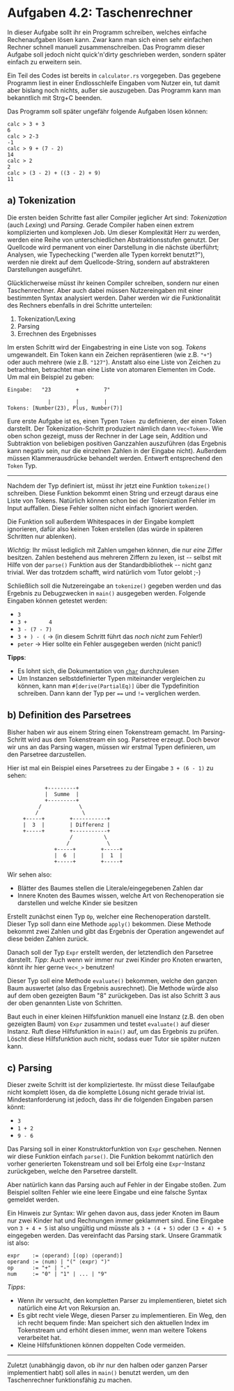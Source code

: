 Aufgaben 4.2: Taschenrechner
============================

In dieser Aufgabe sollt ihr ein Programm schreiben, welches einfache
Rechenaufgaben lösen kann.
Zwar kann man sich einen sehr einfachen Rechner schnell manuell
zusammenschreiben.
Das Programm dieser Aufgabe soll jedoch nicht quick'n'dirty geschrieben werden,
sondern später einfach zu erweitern sein.

Ein Teil des Codes ist bereits in `calculator.rs` vorgegeben.
Das gegebene Programm liest in einer Endlosschleife Eingaben vom Nutzer ein,
tut damit aber bislang noch nichts, außer sie auszugeben.
Das Programm kann man bekanntlich mit Strg+C beenden.

Das Programm soll später ungefähr folgende Aufgaben lösen können:

```
calc > 3 + 3
6
calc > 2-3
-1
calc > 9 + (7 - 2)
14
calc > 2
2
calc > (3 - 2) + ((3 - 2) + 9)
11
```


a) Tokenization
---------------

Die ersten beiden Schritte fast aller Compiler jeglicher Art sind:
*Tokenization* (auch *Lexing*) und *Parsing*.
Gerade Compiler haben einen extrem komplizierten und komplexen Job.
Um dieser Komplexität Herr zu werden, werden eine Reihe von unterschiedlichen
Abstraktionsstufen genutzt.
Der Quellcode wird permanent von einer Darstellung in die nächste überführt;
Analysen, wie Typechecking ("werden alle Typen korrekt benutzt?"), werden nie
direkt auf dem Quellcode-String, sondern auf abstrakteren Darstellungen
ausgeführt.

Glücklicherweise müsst ihr keinen Compiler schreiben, sondern nur einen
Taschenrechner.
Aber auch dabei müssen Nutzereingaben mit einer bestimmten Syntax analysiert
werden.
Daher werden wir die Funktionalität des Rechners ebenfalls in drei Schritte
unterteilen:

1. Tokenization/Lexing
2. Parsing
3. Errechnen des Ergebnisses

Im ersten Schritt wird der Eingabestring in eine Liste von sog. *Tokens*
umgewandelt. Ein Token kann ein Zeichen repräsentieren (wie z.B. `"+"`) oder
auch mehrere (wie z.B. `"127"`).
Anstatt also eine Liste von Zeichen zu betrachten, betrachtet man eine Liste
von atomaren Elementen im Code.
Um mal ein Beispiel zu geben:

```
Eingabe:   "23        +        7"

             |        |        |
Tokens: [Number(23), Plus, Number(7)]
```

Eure erste Aufgabe ist es, einen Typen `Token `zu definieren, der einen Token
darstellt.
Der Tokenization-Schritt produziert nämlich dann `Vec<Token>`.
Wie oben schon gezeigt, muss der Rechner in der Lage sein, Addition und
Subtraktion von beliebigen positiven Ganzzahlen auszuführen (das Ergebnis kann
negativ sein, nur die einzelnen Zahlen in der Eingabe nicht).
Außerdem müssen Klammerausdrücke behandelt werden.
Entwerft entsprechend den `Token` Typ.

---

Nachdem der Typ definiert ist, müsst ihr jetzt eine Funktion `tokenize()`
schreiben.
Diese Funktion bekommt einen String und erzeugt daraus eine Liste von Tokens.
Natürlich können schon bei der Tokenization Fehler im Input auffallen.
Diese Fehler sollten nicht einfach ignoriert werden.

Die Funktion soll außerdem Whitespaces in der Eingabe komplett ignorieren, dafür
also keinen Token erstellen (das würde in späteren Schritten nur ablenken).

*Wichtig*: Ihr müsst lediglich mit Zahlen umgehen können, die nur
*eine* Ziffer besitzen.
Zahlen bestehend aus mehreren Ziffern zu lexen, ist -- selbst mit Hilfe von
der `parse()` Funktion aus der Standardbibliothek -- nicht ganz trivial.
Wer das trotzdem schafft, wird natürlich vom Tutor gelobt ;-)


Schließlich soll die Nutzereingabe an `tokenize()` gegeben werden und das
Ergebnis zu Debugzwecken in `main()` ausgegeben werden.
Folgende Eingaben können getestet werden:

- `3`
- `3 +       4`
- `3 - (7 - 7)`
- `3 + ) - (` -> (in diesem Schritt führt das *noch nicht* zum Fehler!)
- `peter` -> Hier sollte ein Fehler ausgegeben werden (nicht panic!)

**Tipps**:

- Es lohnt sich, die Dokumentation von
  [`char`](https://doc.rust-lang.org/std/primitive.char.html) durchzulesen
- Um Instanzen selbstdefinierter Typen miteinander vergleichen zu können, kann
  man `#[derive(PartialEq)]` über die Typdefinition schreiben. Dann kann der
  Typ per `==` und `!=` verglichen werden.

b) Definition des Parsetrees
----------------------------

Bisher haben wir aus einem String einen Tokenstream gemacht.
Im Parsing-Schritt wird aus dem Tokenstream ein sog. Parsetree erzeugt.
Doch bevor wir uns an das Parsing wagen, müssen wir erstmal Typen definieren,
um den Parsetree darzustellen.

Hier ist mal ein Beispiel eines Parsetrees zu der Eingabe `3 + (6 - 1)` zu
sehen:

```
            +---------+
            |  Summe  |
            +---------+
          /            \
         /              \
     +-----+        +-----------+
     |  3  |        | Differenz |
     +-----+        +-----------+
                    /          \
                   /            \
               +-----+        +-----+
               |  6  |        |  1  |
               +-----+        +-----+
```

Wir sehen also:

- Blätter des Baumes stellen die Literale/eingegebenen Zahlen dar
- Innere Knoten des Baumes wissen, welche Art von Rechenoperation sie
  darstellen und welche Kinder sie besitzen

Erstellt zunächst einen Typ `Op`, welcher eine Rechenoperation darstellt.
Dieser Typ soll dann eine Methode `apply()` bekommen.
Diese Methode bekommt zwei Zahlen und gibt das Ergebnis der Operation
angewendet auf diese beiden Zahlen zurück.

Danach soll der Typ `Expr` erstellt werden, der letztendlich den Parsetree
darstellt.
*Tipp*: Auch wenn wir immer nur zwei Kinder pro Knoten erwarten, könnt ihr hier
gerne `Vec<_>` benutzen!

Dieser Typ soll eine Methode `evaluate()` bekommen, welche den ganzen Baum
auswertet (also das Ergebnis ausrechnet).
Die Methode würde also auf dem oben gezeigten Baum "8" zurückgeben.
Das ist also Schritt 3 aus der oben genannten Liste von Schritten.

Baut euch in einer kleinen Hilfsfunktion manuell eine Instanz (z.B. den oben
gezeigten Baum) von `Expr` zusammen und testet `evaluate()` auf dieser Instanz.
Ruft diese Hilfsfunktion in `main()` auf, um das Ergebnis zu prüfen.
Löscht diese Hilfsfunktion auch nicht, sodass euer Tutor sie später nutzen
kann.


c) Parsing
----------

Dieser zweite Schritt ist der komplizierteste.
Ihr müsst diese Teilaufgabe nicht komplett lösen, da die komplette Lösung
nicht gerade trivial ist.
Mindestanforderung ist jedoch, dass ihr die folgenden Eingaben parsen könnt:

- `3`
- `1 + 2`
- `9 - 6`

Das Parsing soll in einer Konstruktorfunktion von `Expr` geschehen.
Nennen wir diese Funktion einfach `parse()`.
Die Funktion bekommt natürlich den vorher generierten Tokenstream und soll
bei Erfolg eine `Expr`-Instanz zurückgeben, welche den Parsetree darstellt.

Aber natürlich kann das Parsing auch auf Fehler in der Eingabe stoßen.
Zum Beispiel sollten Fehler wie eine leere Eingabe und eine falsche Syntax
gemeldet werden.

Ein Hinweis zur Syntax: Wir gehen davon aus, dass jeder Knoten im Baum nur zwei
Kinder hat und Rechnungen immer geklammert sind.
Eine Eingabe von `3 + 4 + 5` ist also ungültig und müsste als `3 + (4 + 5)`
oder `(3 + 4) + 5` eingegeben werden.
Das vereinfacht das Parsing stark.
Unsere Grammatik ist also:

```
expr    := ⟨operand⟩ [⟨op⟩ ⟨operand⟩]
operand := ⟨num⟩ | "(" ⟨expr⟩ ")"
op      := "+" | "-"
num     := "0" | "1" | ... | "9"
```

*Tipps*:

- Wenn ihr versucht, den kompletten Parser zu implementieren, bietet
  sich natürlich eine Art von Rekursion an.
- Es gibt recht viele Wege, diesen Parser zu implementieren. Ein Weg, den ich
  recht bequem finde: Man speichert sich den aktuellen Index im Tokenstream
  und erhöht diesen immer, wenn man weitere Tokens verarbeitet hat.
- Kleine Hilfsfunktionen können doppelten Code vermeiden.


---

Zuletzt (unabhängig davon, ob ihr nur den halben oder ganzen Parser
implementiert habt) soll alles in `main()` benutzt werden, um den
Taschenrechner funktionsfähig zu machen.
